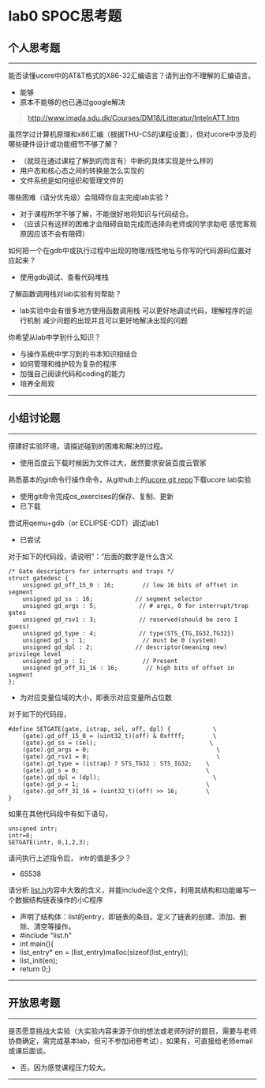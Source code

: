 # lab0 SPOC思考题

## 个人思考题

---

能否读懂ucore中的AT&T格式的X86-32汇编语言？请列出你不理解的汇编语言。
- 能够
- 原本不能够的也已通过google解决

>  http://www.imada.sdu.dk/Courses/DM18/Litteratur/IntelnATT.htm

虽然学过计算机原理和x86汇编（根据THU-CS的课程设置），但对ucore中涉及的哪些硬件设计或功能细节不够了解？
- （就现在通过课程了解到的而言有）中断的具体实现是什么样的
- 用户态和核心态之间的转换是怎么实现的
- 文件系统是如何组织和管理文件的

>   


哪些困难（请分优先级）会阻碍你自主完成lab实验？
- 对于课程所学不够了解，不能很好地将知识与代码结合。
- （应该只有这样的困难才会阻碍自助完成而选择向老师或同学求助吧 感觉客观原因应该不会有阻碍）

>   

如何把一个在gdb中或执行过程中出现的物理/线性地址与你写的代码源码位置对应起来？
- 使用gdb调试、查看代码堆栈

>   

了解函数调用栈对lab实验有何帮助？
- lab实验中会有很多地方使用函数调用栈 可以更好地调试代码，理解程序的运行机制 减少问题的出现并且可以更好地解决出现的问题

>   

你希望从lab中学到什么知识？
- 与操作系统中学习到的书本知识相结合
- 如何管理和维护较为复杂的程序
- 加强自己阅读代码和coding的能力
- 培养全局观

>   

---

## 小组讨论题

---

搭建好实验环境，请描述碰到的困难和解决的过程。
- 使用百度云下载时候因为文件过大，居然要求安装百度云管家

> 

熟悉基本的git命令行操作命令，从github上的[ucore git repo](http://www.github.com/chyyuu/ucore_lab)下载ucore lab实验
- 使用git命令完成os_exercises的保存、复制、更新
- 已下载

> 

尝试用qemu+gdb（or ECLIPSE-CDT）调试lab1
- 已尝试

> 

对于如下的代码段，请说明”：“后面的数字是什么含义
```
/* Gate descriptors for interrupts and traps */
struct gatedesc {
    unsigned gd_off_15_0 : 16;        // low 16 bits of offset in segment
    unsigned gd_ss : 16;            // segment selector
    unsigned gd_args : 5;            // # args, 0 for interrupt/trap gates
    unsigned gd_rsv1 : 3;            // reserved(should be zero I guess)
    unsigned gd_type : 4;            // type(STS_{TG,IG32,TG32})
    unsigned gd_s : 1;                // must be 0 (system)
    unsigned gd_dpl : 2;            // descriptor(meaning new) privilege level
    unsigned gd_p : 1;                // Present
    unsigned gd_off_31_16 : 16;        // high bits of offset in segment
};
```
- 为对应变量位域的大小，即表示对应变量所占位数

> 

对于如下的代码段，
```
#define SETGATE(gate, istrap, sel, off, dpl) {            \
    (gate).gd_off_15_0 = (uint32_t)(off) & 0xffff;        \
    (gate).gd_ss = (sel);                                \
    (gate).gd_args = 0;                                    \
    (gate).gd_rsv1 = 0;                                    \
    (gate).gd_type = (istrap) ? STS_TG32 : STS_IG32;    \
    (gate).gd_s = 0;                                    \
    (gate).gd_dpl = (dpl);                                \
    (gate).gd_p = 1;                                    \
    (gate).gd_off_31_16 = (uint32_t)(off) >> 16;        \
}
```
如果在其他代码段中有如下语句，
```
unsigned intr;
intr=8;
SETGATE(intr, 0,1,2,3);
```
请问执行上述指令后， intr的值是多少？
- 65538

> 

请分析 [list.h](https://github.com/chyyuu/ucore_lab/blob/master/labcodes/lab2/libs/list.h)内容中大致的含义，并能include这个文件，利用其结构和功能编写一个数据结构链表操作的小C程序
- 声明了结构体：list的entry，即链表的条目。定义了链表的创建、添加、删除、清空等操作。
- #include "list.h"
- int main(){
- list_entry* en = (list_entry)malloc(sizeof(list_entry));
- list_init(en);
- return 0;}

> 

---

## 开放思考题

---

是否愿意挑战大实验（大实验内容来源于你的想法或老师列好的题目，需要与老师协商确定，需完成基本lab，但可不参加闭卷考试），如果有，可直接给老师email或课后面谈。
- 否。因为感觉课程压力较大。

>  

---
